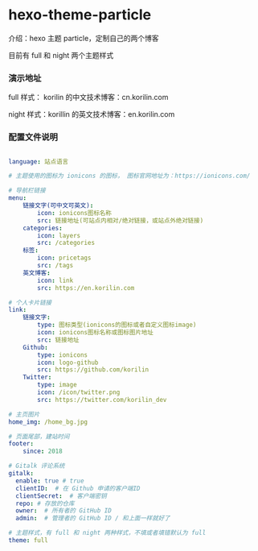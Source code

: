 # hexo-theme-particle

介绍：hexo 主题 particle，定制自己的两个博客

目前有 full 和 night 两个主题样式

### 演示地址

full 样式： korilin 的中文技术博客：cn.korilin.com

night 样式：korillin 的英文技术博客：en.korilin.com

### 配置文件说明

``` yml

language: 站点语言

# 主题使用的图标为 ionicons 的图标， 图标官网地址为：https://ionicons.com/

# 导航栏链接
menu:
    链接文字(可中文可英文):
        icon: ionicons图标名称
        src: 链接地址(可站点内相对/绝对链接，或站点外绝对链接)
    categories:
        icon: layers
        src: /categories
    标签:
        icon: pricetags
        src: /tags
    英文博客:
        icon: link
        src: https://en.korilin.com

# 个人卡片链接
link:
    链接文字:
        type: 图标类型(ionicons的图标或者自定义图标image)
        icon: ionicons图标名称或图标图片地址
        src: 链接地址
    Github:
        type: ionicons
        icon: logo-github
        src: https://github.com/korilin
    Twitter:
        type: image
        icon: /icon/twitter.png
        src: https://twitter.com/korilin_dev

# 主页图片
home_img: /home_bg.jpg

# 页面尾部，建站时间
footer:
    since: 2018

# Gitalk 评论系统
gitalk:
  enable: true # true
  clientID:  # 在 Github 申请的客户端ID
  clientSecret:  # 客户端密钥
  repo: # 存放的仓库
  owner:  # 所有者的 GitHub ID
  admin:  # 管理者的 GitHub ID / 和上面一样就好了

# 主题样式，有 full 和 night 两种样式，不填或者填错默认为 full
theme: full


